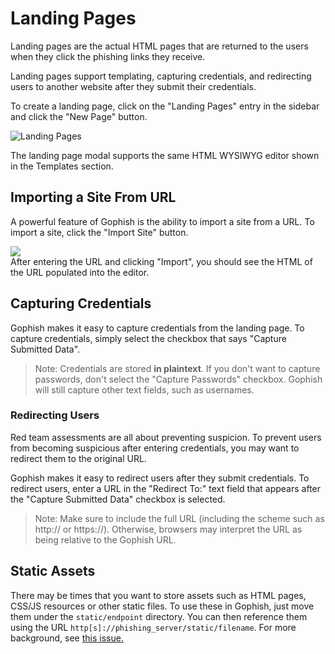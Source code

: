 # Landing Pages

Landing pages are the actual HTML pages that are returned to the users when they click the phishing links they receive.

Landing pages support templating, capturing credentials, and redirecting users to another website after they submit their credentials.

To create a landing page, click on the "Landing Pages" entry in the sidebar and click the "New Page" button.

![Landing Pages](http://imgur.com/Tg4sDId.png)

The landing page modal supports the same HTML WYSIWYG editor shown in the Templates section.

## Importing a Site From URL

A powerful feature of Gophish is the ability to import a site from a URL. To import a site, click the "Import Site" button.

![](http://imgur.com/uqxm6iB.png)  
After entering the URL and clicking "Import", you should see the HTML of the URL populated into the editor.

## Capturing Credentials

Gophish makes it easy to capture credentials from the landing page. To capture credentials, simply select the checkbox that says "Capture Submitted Data".

> Note: Credentials are stored **in plaintext**. If you don't want to capture passwords, don't select the "Capture Passwords" checkbox. Gophish will still capture other text fields, such as usernames.

### Redirecting Users

Red team assessments are all about preventing suspicion. To prevent users from becoming suspicious after entering credentials, you may want to redirect them to the original URL.

Gophish makes it easy to redirect users after they submit credentials. To redirect users, enter a URL in the "Redirect To:" text field that appears after the "Capture Submitted Data" checkbox is selected.

> Note: Make sure to include the full URL \(including the scheme such as http:// or https://\). Otherwise, browsers may interpret the URL as being relative to the Gophish URL.

## Static Assets

There may be times that you want to store assets such as HTML pages, CSS/JS resources or other static files. To use these in Gophish, just move them under the `static/endpoint` directory. You can then reference them using the URL `http[s]://phishing_server/static/filename`. For more background, see [this issue.](https://github.com/gophish/gophish/issues/220)

